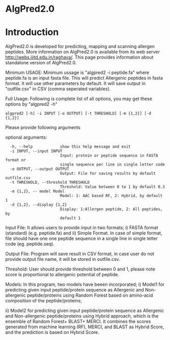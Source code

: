# AlgPred2.0
# Introduction
AlgPred2.0 is developed for predicting, mapping and scanning allergen peptides. More information on AlgPred2.0 is available from its web server http://webs.iiitd.edu.in/raghava/. This page provides information about standalone version of AlgPred2.0. 

Minimum USAGE: Minimum ussage is "algpred2 -i peptide.fa" where peptide.fa is an input fasta file. This will predict Allergenic peptides in fasta format. It will use other parameters by default. It will save output in "outfile.csv" in CSV (comma seperated variables).

Full Usage: Following is complete list of all options, you may get these options by "algpred2 -h" 
```
algpred2 [-h] -i INPUT [-o OUTPUT] [-t THRESHOLD] [-m {1,2}] [-d {1,2}]
```

Please provide following arguments

optional arguments:
```
  -h, --help            show this help message and exit
  -i INPUT, --input INPUT
                        Input: protein or peptide sequence in FASTA format or
                        single sequence per line in single letter code
  -o OUTPUT, --output OUTPUT
                        Output: File for saving results by default outfile.csv
  -t THRESHOLD, --threshold THRESHOLD
                        Threshold: Value between 0 to 1 by default 0.3
  -m {1,2}, -- model Model
                        Model: 1: AAC based RF, 2: Hybrid, by default 1
  -d {1,2}, --display {1,2}
                        Display: 1:Allergen peptide, 2: All peptides, by
                        default 1
```

Input File: It allows users to provide input in two formats; i) FASTA format (standard) (e.g. peptide.fa) and ii) Simple Format. In case of simple format, file should have one one peptide sequence in a single line in single letter code (eg. peptide.seq). 

Output File: Program will save result in CSV format, in case user do not provide output file name, it will be stored in outfile.csv.

Threshold: User should provide threshold between 0 and 1, please note score is proportional to allergenic potential of peptide.

Models: In this program, two models have beeen incorporated;  i) Model1 for predicting given input peptide/protein sequence as Allergenic and Non-allergenic peptide/proteins using Random Forest based on amino-acid composition of the peptide/proteins; 

ii) Model2 for predicting given input peptide/protein sequence as Allergenic and Non-allergenic peptide/proteins using Hybrid approach, which is the ensemble of Random Forest+ BLAST+ MERCI. It combines the scores generated from machine learning (RF), MERCI, and BLAST as Hybrid Score, and the prediction is based on Hybrid Score.






